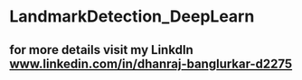 # LandmarkDetection_DeepLearn
##
## for more details visit my LinkdIn www.linkedin.com/in/dhanraj-banglurkar-d2275
